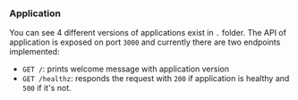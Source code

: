### Application

You can see 4 different versions of applications exist in `.` folder. The API of application is exposed on port `3000` and currently there are two endpoints implemented:

* `GET /`: prints welcome message with application version
* `GET /healthz`: responds the request with `200` if application is healthy and `500` if it's not.


